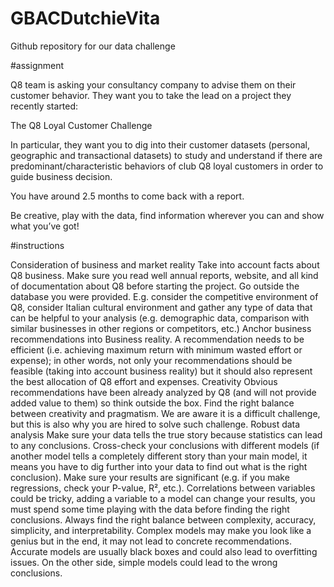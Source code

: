 # GBACDutchieVita
Github repository for our data challenge

#assignment

Q8 team is asking your consultancy company to advise them on their customer behavior. They want you to take the lead on a project they recently started:

The Q8 Loyal Customer Challenge

In particular, they want you to dig into their customer datasets (personal, geographic and transactional datasets) to study and understand if there are predominant/characteristic behaviors of club Q8 loyal customers in order to guide business decision.

You have around 2.5 months to come back with a report.

Be creative, play with the data, find information wherever you can and show what you’ve got!


#instructions

Consideration of business and market reality 
Take into account facts about Q8 business. Make sure you read well annual reports, website, and all kind of documentation about Q8 before starting the project. 
Go outside the database you were provided. E.g. consider the competitive environment of Q8, consider Italian cultural environment and gather any type of data that can be helpful to your analysis (e.g. demographic data, comparison with similar businesses in other regions or competitors, etc.)
Anchor business recommendations into Business reality. A recommendation needs to be efficient (i.e. achieving maximum return with minimum wasted effort or expense); in other words, not only your recommendations should be feasible (taking into account business reality) but it should also represent the best allocation of Q8 effort and expenses.
Creativity
Obvious recommendations have been already analyzed by Q8 (and will not provide added value to them) so think outside the box. 
Find the right balance between creativity and pragmatism. We are aware it is a difficult challenge, but this is also why you are hired to solve such challenge.
Robust data analysis 
Make sure your data tells the true story because statistics can lead to any conclusions. 
Cross-check your conclusions with different models (if another model tells a completely different story than your main model, it means you have to dig further into your data to find out what is the right conclusion). 
Make sure your results are significant (e.g. if you make regressions, check your P-value, R², etc.). 
Correlations between variables could be tricky, adding a variable to a model can change your results, you must spend some time playing with the data before finding the right conclusions.
Always find the right balance between complexity, accuracy, simplicity, and interpretability. 
Complex models may make you look like a genius but in the end, it may not lead to concrete recommendations.
Accurate models are usually black boxes and could also lead to overfitting issues.
On the other side, simple models could lead to the wrong conclusions.
